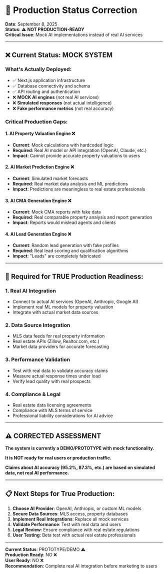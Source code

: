 # 🚨 Production Status Correction

**Date**: September 8, 2025  
**Status**: ⚠️ **NOT PRODUCTION-READY**  
**Critical Issue**: Mock AI implementations instead of real AI services

---

## ❌ Current Status: MOCK SYSTEM

### What's Actually Deployed:
- ✅ Next.js application infrastructure
- ✅ Database connectivity and schema
- ✅ API routing and authentication
- ❌ **MOCK AI engines** (not real AI services)
- ❌ **Simulated responses** (not actual intelligence)
- ❌ **Fake performance metrics** (not real accuracy)

### Critical Production Gaps:

#### 1. AI Property Valuation Engine ❌
- **Current**: Mock calculations with hardcoded logic
- **Required**: Real AI model or API integration (OpenAI, Claude, etc.)
- **Impact**: Cannot provide accurate property valuations to users

#### 2. AI Market Prediction Engine ❌  
- **Current**: Simulated market forecasts
- **Required**: Real market data analysis and ML predictions
- **Impact**: Predictions are meaningless to real estate professionals

#### 3. AI CMA Generation Engine ❌
- **Current**: Mock CMA reports with fake data
- **Required**: Real comparable property analysis and report generation
- **Impact**: Reports would mislead agents and clients

#### 4. AI Lead Generation Engine ❌
- **Current**: Random lead generation with fake profiles
- **Required**: Real lead scoring and qualification algorithms
- **Impact**: "Leads" are completely fabricated

---

## 🔧 Required for TRUE Production Readiness:

### 1. Real AI Integration
- Connect to actual AI services (OpenAI, Anthropic, Google AI)
- Implement real ML models for property valuation
- Integrate with actual market data sources

### 2. Data Source Integration
- MLS data feeds for real property information
- Real estate APIs (Zillow, Realtor.com, etc.)
- Market data providers for accurate forecasting

### 3. Performance Validation
- Test with real data to validate accuracy claims
- Measure actual response times under load
- Verify lead quality with real prospects

### 4. Compliance & Legal
- Real estate data licensing agreements
- Compliance with MLS terms of service
- Professional liability considerations for AI advice

---

## ⚠️ **CORRECTED ASSESSMENT**

**The system is currently a DEMO/PROTOTYPE with mock functionality.**

**It is NOT ready for real users or production traffic.**

**Claims about AI accuracy (95.2%, 87.3%, etc.) are based on simulated data, not real AI performance.**

---

## 📋 Next Steps for True Production:

1. **Choose AI Provider**: OpenAI, Anthropic, or custom ML models
2. **Secure Data Sources**: MLS access, property databases
3. **Implement Real Integrations**: Replace all mock services
4. **Validate Performance**: Test with real data and users
5. **Legal Review**: Ensure compliance with real estate regulations
6. **User Testing**: Beta test with actual real estate professionals

---

**Current Status**: PROTOTYPE/DEMO ⚠️  
**Production Ready**: NO ❌  
**User Ready**: NO ❌  
**Recommendation**: Complete real AI integration before marketing to users